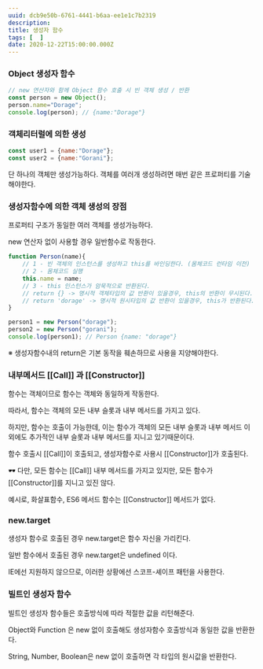 ```yaml
---
uuid: dcb9e50b-6761-4441-b6aa-ee1e1c7b2319
description: 
title: 생성자 함수
tags: [  ]
date: 2020-12-22T15:00:00.000Z
---
```








### Object 생성자 함수

```jsx
// new 연산자와 함께 Object 함수 호출 시 빈 객체 생성 / 반환
const person = new Object();
person.name="Dorage";
console.log(person); // {name:"Dorage"}
```

### 객체리터럴에 의한 생성

```jsx
const user1 = {name:"Dorage"};
const user2 = {name:"Gorani"};
```

단 하나의 객체만 생성가능하다. 객체를 여러개 생성하려면 매번 같은 프로퍼티를 기술해야한다.

### 생성자함수에 의한 객체 생성의 장점

프로퍼티 구조가 동일한 여러 객체를 생성가능하다.

new 연산자 없이 사용할 경우 일반함수로 작동한다.

```jsx
function Person(name){
	// 1 - 빈 객체의 인스턴스를 생성하고 this를 바인딩한다. (몸체코드 런타임 이전)
	// 2 - 몸체코드 실행
	this.name = name;
	// 3 - this 인스턴스가 암묵적으로 반환된다.
	// return {} -> 명시적 객체타입의 값 반환이 있을경우, this의 반환이 무시된다.
	// return 'dorage' -> 명시적 원시타입의 값 반환이 있을경우, this가 반환된다.
}

person1 = new Person("dorage");
person2 = new Person("gorani");
console.log(person1); // Person {name: "dorage"}
```

※ 생성자함수내의 return은 기본 동작을 훼손하므로 사용을 지양해야한다.

### 내부메서드 [[Call]] 과 [[Constructor]]

함수는 객체이므로 함수는 객체와 동일하게 작동한다.

따라서, 함수는 객체의 모든 내부 슬롯과 내부 메서드를 가지고 있다.

하지만, 함수는 호출이 가능한데, 이는 함수가 객체의 모든 내부 슬롯과 내부 메서드 이외에도 추가적인 내부 슬롯과 내부 메서드를 지니고 있기때문이다.

함수 호출시 [[Call]]이 호출되고, 생성자함수로 사용시 [[Constructor]]가 호출된다.

<aside>
🕶️ 다만, 모든 함수는 [[Call]] 내부 메서드를 가지고 있지만, 모든 함수가 [[Constructor]]를 지니고 있진 않다.

</aside>

예시로, 화살표함수, ES6 메서드 함수는 [[Constructor]] 메서드가 없다.

### new.target

생성자 함수로 호출된 경우 new.target은 함수 자신을 가리킨다.

일반 함수에서 호출된 경우 new.target은 undefined 이다.

IE에선 지원하지 않으므로, 이러한 상황에선 스코프-셰이프 패턴을 사용한다.

### 빌트인 생성자 함수

빌트인 생성자 함수들은 호출방식에 따라 적절한 값을 리턴해준다.

Object와 Function 은 new 없이 호출해도 생성자함수 호출방식과 동일한 값을 반환한다.

String, Number, Boolean은 new 없이 호출하면 각 타입의 원시값을 반환한다.